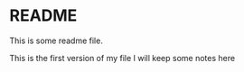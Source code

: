 # README
This is some readme file.

This is the first version of my file
I will keep some notes here
